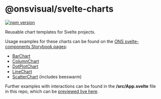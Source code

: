 # @onsvisual/svelte-charts

[![npm version](https://badge.fury.io/js/@onsvisual%2Fsvelte-components.svg)](https://www.npmjs.com/package/@onsvisual/svelte-charts)

Reusable chart templates for Svelte projects.

Usage examples for these charts can be found on the [ONS svelte-components Storybook pages](https://onsvisual.github.io/svelte-components/):

- [BarChart](https://onsvisual.github.io/svelte-components/?path=/docs/data-visualisation-barchart--docs)
- [ColumnChart](https://onsvisual.github.io/svelte-components/?path=/docs/data-visualisation-columnchart--docs)
- [DotPlotChart](https://onsvisual.github.io/svelte-components/?path=/docs/data-visualisation-dotplotchart--docs)
- [LineChart](https://onsvisual.github.io/svelte-components/?path=/docs/data-visualisation-linechart--docs)
- [ScatterChart](https://onsvisual.github.io/svelte-components/?path=/docs/data-visualisation-scatterchart--docs) (includes beeswarm)

Further examples with interactions can be found in the **/src/App.svelte** file in this repo, which can be [previewed live here](https://onsvisual.github.io/svelte-charts/).
